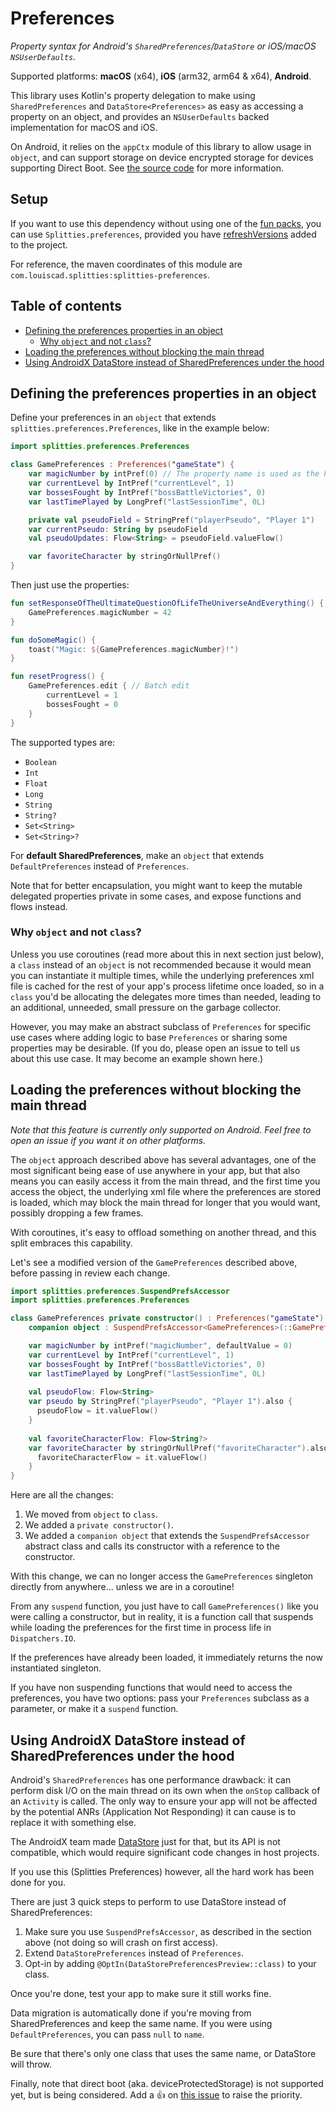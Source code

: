 # Preferences

*Property syntax for Android's `SharedPreferences`/`DataStore` or iOS/macOS `NSUserDefaults`.*

Supported platforms: **macOS** (x64), **iOS** (arm32, arm64 & x64), **Android**.

This library uses Kotlin's property delegation to make using
`SharedPreferences` and `DataStore<Preferences>` as easy as accessing a property on an object,
and provides an `NSUserDefaults` backed implementation for macOS and iOS.

On Android, it relies on the `appCtx` module of this library to allow usage in `object`,
and can support storage on device encrypted storage for devices
supporting Direct Boot. See [the source code](
/src/androidMain/kotlin/splitties/preferences) for more information.

## Setup

If you want to use this dependency without using one of the [fun packs](../../README.md#download),
you can use `Splitties.preferences`, provided you have [refreshVersions](https://github.com/jmfayard/refreshVersions) added to the project.

For reference, the maven coordinates of this module are `com.louiscad.splitties:splitties-preferences`.

## Table of contents

* [Defining the preferences properties in an object](#defining-the-preferences-properties-in-an-object)
  * [Why `object` and not `class`?](#why-object-and-not-class)
* [Loading the preferences without blocking the main thread](#loading-the-preferences-without-blocking-the-main-thread)
* [Using AndroidX DataStore instead of SharedPreferences under the hood](#using-androidx-datastore-instead-of-sharedpreferences-under-the-hood)

## Defining the preferences properties in an object

Define your preferences in an `object` that extends
`splitties.preferences.Preferences`, like in the example below:
```kotlin
import splitties.preferences.Preferences

class GamePreferences : Preferences("gameState") {
    var magicNumber by intPref(0) // The property name is used as the key.
    var currentLevel by IntPref("currentLevel", 1)
    var bossesFought by IntPref("bossBattleVictories", 0)
    var lastTimePlayed by LongPref("lastSessionTime", 0L)

    private val pseudoField = StringPref("playerPseudo", "Player 1")
    var currentPseudo: String by pseudoField
    val pseudoUpdates: Flow<String> = pseudoField.valueFlow()

    var favoriteCharacter by stringOrNullPref()
}
```

Then just use the properties:

```kotlin
fun setResponseOfTheUltimateQuestionOfLifeTheUniverseAndEverything() {
    GamePreferences.magicNumber = 42
}

fun doSomeMagic() {
    toast("Magic: ${GamePreferences.magicNumber}!")
}

fun resetProgress() {
    GamePreferences.edit { // Batch edit
        currentLevel = 1
        bossesFought = 0
    }
}
```

The supported types are:
* `Boolean`
* `Int`
* `Float`
* `Long`
* `String`
* `String?`
* `Set<String>`
* `Set<String>?`

For **default SharedPreferences**, make an `object` that extends
`DefaultPreferences` instead of `Preferences`.

Note that for better encapsulation, you might want to keep the mutable delegated properties private
in some cases, and expose functions and flows instead.

### Why `object` and not `class`?

Unless you use coroutines (read more about this in next section just below),
a `class` instead of an `object` is not recommended because it would mean
you can instantiate it multiple times, while the underlying preferences
xml file is cached for the rest of your app's process lifetime once loaded,
so in a `class` you'd be allocating the delegates more times than needed,
leading to an additional, unneeded, small pressure on the garbage collector.

However, you may make an abstract subclass of `Preferences` for specific
use cases where adding logic to base `Preferences` or sharing some
properties may be desirable. (If you do, please open an issue to tell us
about this use case. It may become an example shown here.)

## Loading the preferences without blocking the main thread

_Note that this feature is currently only supported on Android.
Feel free to open an issue if you want it on other platforms._

The `object` approach described above has several advantages, one of
the most significant being ease of use anywhere in your app, but that
also means you can easily access it from the main thread, and the first
time you access the object, the underlying xml file where the preferences
are stored is loaded, which may block the main thread for longer that you
would want, possibly dropping a few frames.

With coroutines, it's easy to offload something on another thread, and
this split embraces this capability.

Let's see a modified version of the `GamePreferences` described above,
before passing in review each change.

```kotlin
import splitties.preferences.SuspendPrefsAccessor
import splitties.preferences.Preferences

class GamePreferences private constructor() : Preferences("gameState") {
    companion object : SuspendPrefsAccessor<GamePreferences>(::GamePreferences)

    var magicNumber by intPref("magicNumber", defaultValue = 0)
    var currentLevel by IntPref("currentLevel", 1)
    var bossesFought by IntPref("bossBattleVictories", 0)
    var lastTimePlayed by LongPref("lastSessionTime", 0L)
    
    val pseudoFlow: Flow<String>
    var pseudo by StringPref("playerPseudo", "Player 1").also {
      pseudoFlow = it.valueFlow()
    }
    
    val favoriteCharacterFlow: Flow<String?>
    var favoriteCharacter by stringOrNullPref("favoriteCharacter").also {
      favoriteCharacterFlow = it.valueFlow()
    }
}
```

Here are all the changes:
1. We moved from `object` to `class`.
2. We added a `private constructor()`.
3. We added a `companion object` that extends the `SuspendPrefsAccessor` abstract
class and calls its constructor with a reference to the constructor.

With this change, we can no longer access the `GamePreferences` singleton directly
from anywhere… unless we are in a coroutine!

From any `suspend` function, you
just have to call `GamePreferences()` like you were calling a constructor, but
in reality, it is a function call that suspends while loading the preferences
for the first time in process life in `Dispatchers.IO`.

If the preferences have already been loaded, it immediately returns the now
instantiated singleton.

If you have non suspending functions that would need to access the preferences,
you have two options: pass your `Preferences` subclass as a parameter, or make
it a `suspend` function.

## Using AndroidX DataStore instead of SharedPreferences under the hood

Android's `SharedPreferences` has one performance drawback: it can perform disk I/O
on the main thread on its own when the `onStop` callback of an `Activity` is called.
The only way to ensure your app will not be affected by the potential ANRs
(Application Not Responding) it can cause is to replace it with something else.

The AndroidX team made [DataStore](https://developer.android.com/topic/libraries/architecture/datastore)
just for that, but its API is not compatible, which would require significant code changes in host projects. 

If you use this (Splitties Preferences) however, all the hard work has been done for you.

There are just 3 quick steps to perform to use DataStore instead of SharedPreferences:

1. Make sure you use `SuspendPrefsAccessor`, as described in the section above (not doing so will crash on first access).
2. Extend `DataStorePreferences` instead of `Preferences`.
3. Opt-in by adding `@OptIn(DataStorePreferencesPreview::class)` to your class.

Once you're done, test your app to make sure it still works fine.

Data migration is automatically done if you're moving from SharedPreferences and keep the same name.
If you were using `DefaultPreferences`, you can pass `null` to `name`.

Be sure that there's only one class that uses the same name, or DataStore will throw.

Finally, note that direct boot (aka. deviceProtectedStorage) is not supported yet, but is being considered.
Add a 👍 on [this issue](https://github.com/LouisCAD/Splitties/issues/290) to raise the priority.
